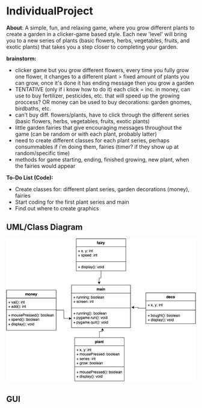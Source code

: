 # IndividualProject

**About**: A simple, fun, and relaxing game, where you grow different plants to create a garden in a clicker-game based style. Each new 'level' will bring you to a new series of plants (basic flowers, herbs, vegetables, fruits, and exotic plants) that takes you a step closer to completing your garden.

**brainstorm:**
- clicker game but you grow different flowers, every time you fully grow one flower, it changes to a different plant > fixed amount of plants you can grow, once it's done it has ending message then you grow a garden
- TENTATIVE (only if i know how to do it) each click = inc. in money, can use to buy fertilizer, pesticides, etc. that will speed up the growing proccess? OR money can be used to buy decorations: garden gnomes, birdbaths, etc.
- can't buy diff. flowers/plants, have to click through the different series (basic flowers, herbs, vegetables, fruits, exotic plants)
- little garden fairies that give encouraging messages throughout the game (can be random or with each plant, probably latter)
- need to create different classes for each plant series, perhaps consummables if i'm doing them, fairies (timer? if they show up at random/specific time)
- methods for game starting, ending, finished growing, new plant, when the fairies would appear

**To-Do List (Code):**
- Create classes for: different plant series, garden decorations (money), fairies
- Start coding for the first plant series and main
- Find out where to create graphics

## UML/Class Diagram
![UML](https://github.com/emmitan/IndividualProject/blob/main/images/individualUML.png?raw=true)

## GUI

